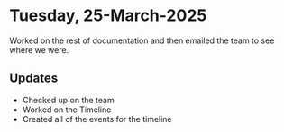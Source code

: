 # Tuesday, 25-March-2025
Worked on the rest of documentation and then emailed the team to see where we were.

## Updates
- Checked up on the team
- Worked on the Timeline
- Created all of the events for the timeline
